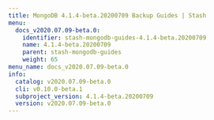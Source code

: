 ```yaml
---
title: MongoDB 4.1.4-beta.20200709 Backup Guides | Stash
menu:
  docs_v2020.07.09-beta.0:
    identifier: stash-mongodb-guides-4.1.4-beta.20200709
    name: 4.1.4-beta.20200709
    parent: stash-mongodb-guides
    weight: 65
menu_name: docs_v2020.07.09-beta.0
info:
  catalog: v2020.07.09-beta.0
  cli: v0.10.0-beta.1
  subproject_version: 4.1.4-beta.20200709
  version: v2020.07.09-beta.0
---
```


